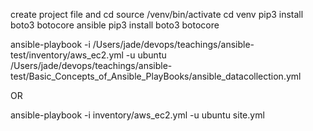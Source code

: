 create project file and cd
source /venv/bin/activate
cd venv
pip3 install boto3 botocore
ansible pip3 install boto3 botocore

ansible-playbook -i /Users/jade/devops/teachings/ansible-test/inventory/aws_ec2.yml -u ubuntu /Users/jade/devops/teachings/ansible-test/Basic_Concepts_of_Ansible_PlayBooks/ansible_datacollection.yml

OR

ansible-playbook -i inventory/aws_ec2.yml -u ubuntu site.yml
